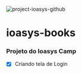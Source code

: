 ![project-ioasys-github](https://user-images.githubusercontent.com/47903743/150156494-6d98a557-ff9a-4a5e-87ab-6b9b83c34d91.png)

# ioasys-books

### Projeto do Ioasys Camp

- [x] Criando tela de Login
